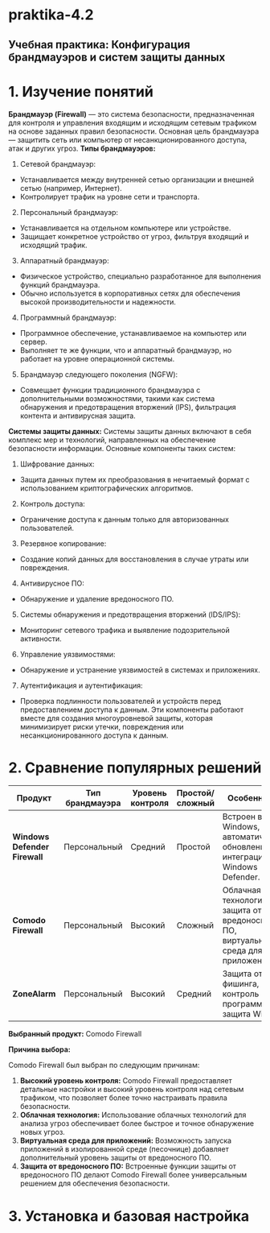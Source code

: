 # praktika-4.2
## Учебная практика: Конфигурация брандмауэров и систем защиты данных
# 1. Изучение понятий

**Брандмауэр (Firewall)** — это система безопасности, предназначенная для контроля и управления входящим и исходящим сетевым трафиком на основе заданных правил безопасности. Основная цель брандмауэра — защитить сеть или компьютер от несанкционированного доступа, атак и других угроз.
**Типы брандмауэров:**
1. Сетевой брандмауэр:

* Устанавливается между внутренней сетью организации и внешней сетью (например, Интернет).
* Контролирует трафик на уровне сети и транспорта.
2. Персональный брандмауэр:

* Устанавливается на отдельном компьютере или устройстве.
* Защищает конкретное устройство от угроз, фильтруя входящий и исходящий трафик.
3. Аппаратный брандмауэр:

* Физическое устройство, специально разработанное для выполнения функций брандмауэра.
* Обычно используется в корпоративных сетях для обеспечения высокой производительности и надежности.
4. Программный брандмауэр:

* Программное обеспечение, устанавливаемое на компьютер или сервер.
* Выполняет те же функции, что и аппаратный брандмауэр, но работает на уровне операционной системы.
5. Брандмауэр следующего поколения (NGFW):

* Совмещает функции традиционного брандмауэра с дополнительными возможностями, такими как система обнаружения и предотвращения вторжений (IPS), фильтрация контента и антивирусная защита.

**Системы защиты данных:**
Системы защиты данных включают в себя комплекс мер и технологий, направленных на обеспечение безопасности информации. Основные компоненты таких систем:

1. Шифрование данных:

* Защита данных путем их преобразования в нечитаемый формат с использованием криптографических алгоритмов.
2. Контроль доступа:

* Ограничение доступа к данным только для авторизованных пользователей.
3. Резервное копирование:

* Создание копий данных для восстановления в случае утраты или повреждения.
4. Антивирусное ПО:

* Обнаружение и удаление вредоносного ПО.
5. Системы обнаружения и предотвращения вторжений (IDS/IPS):

* Мониторинг сетевого трафика и выявление подозрительной активности.
6. Управление уязвимостями:

* Обнаружение и устранение уязвимостей в системах и приложениях.
7. Аутентификация и аутентификация:

* Проверка подлинности пользователей и устройств перед предоставлением доступа к данным.
Эти компоненты работают вместе для создания многоуровневой защиты, которая минимизирует риски утечки, повреждения или несанкционированного доступа к данным.

# 2. Сравнение популярных решений
| **Продукт**          | **Тип брандмауэра** | **Уровень контроля** | **Простой/сложный** | **Особенности**                                                                 |
|-----------------------|----------------------|----------------------|---------------------|------------------------------------------------------------------------------------|
| **Windows Defender Firewall** | Персональный       | Средний              | Простой              | Встроен в Windows, автоматические обновления, интеграция с Windows Defender.     |
| **Comodo Firewall**   | Персональный         | Высокий              | Сложный              | Облачная технология, защита от вредоносного ПО, виртуальная среда для приложений.|
| **ZoneAlarm**         | Персональный         | Высокий              | Средний              | Защита от фишинга, контроль программ, защита Wi-Fi.                             |

**Выбранный продукт:** Comodo Firewall

**Причина выбора:**

Comodo Firewall был выбран по следующим причинам:

1. **Высокий уровень контроля:** Comodo Firewall предоставляет детальные настройки и высокий уровень контроля над сетевым трафиком, что позволяет более точно настраивать правила безопасности.
2. **Облачная технология:** Использование облачных технологий для анализа угроз обеспечивает более быстрое и точное обнаружение новых угроз.
3. **Виртуальная среда для приложений:** Возможность запуска приложений в изолированной среде (песочнице) добавляет дополнительный уровень защиты от вредоносного ПО.
4. **Защита от вредоносного ПО:** Встроенные функции защиты от вредоносного ПО делают Comodo Firewall более универсальным решением для обеспечения безопасности.


# 3. Установка и базовая настройка


